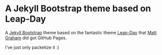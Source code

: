A Jekyll Bootstrap theme based on Leap-Day
==========================================

A [Jekyll Bootstrap](http://github.com/plusjade/jekyll-bootstrap) theme based
on the fantastic theme [Leap-Day](http://github.com/mattgraham/Leap-Day) that
[Matt Graham](http://madebygraham.com/) did got GitHub Pages.

I've just only packetize it :)
